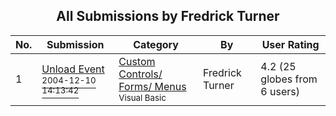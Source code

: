 ﻿<div align="center">

## All Submissions by Fredrick  Turner

</div>

No.  | Submission | Category | By   | User Rating
---- | ---------- | -------- | ---- | -----------
1 | [Unload Event<br /><sup>2004-12-10 14:13:42</sup>](https://github.com/Planet-Source-Code/fredrick-turner-unload-event__1-57652) | [Custom Controls/ Forms/  Menus<br /><sup>Visual Basic</sup>](../ByCategory/custom-controls-forms-menus__1-4.md) | Fredrick  Turner | 4.2 (25 globes from 6 users)
